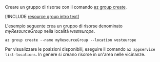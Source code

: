 Creare un gruppo di risorse con il comando [az group create](/cli/azure/group?view=azure-cli-latest#az_group_create).

[!INCLUDE [resource group intro text](resource-group.md)]

L'esempio seguente crea un gruppo di risorse denominato *myResourceGroup* nella località *westeurope*.

```azurecli-interactive
az group create --name myResourceGroup --location westeurope
```

Per visualizzare le posizioni disponibili, eseguire il comando `az appservice list-locations`. In genere si creano risorse in un'area nelle vicinanze.
